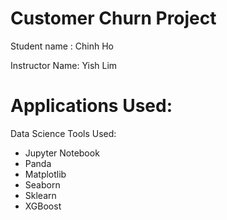 # Customer Churn Project
Student name : Chinh Ho

Instructor Name: Yish Lim
# Applications Used:

Data Science Tools Used:
- Jupyter Notebook
- Panda
- Matplotlib
- Seaborn
- Sklearn
- XGBoost

